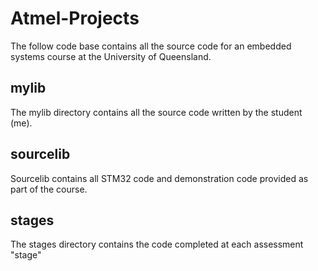 # Atmel-Projects
The follow code base contains all the source code for an embedded systems course at the University of Queensland.

## mylib
The mylib directory contains all the source code written by the student (me). 

## sourcelib
Sourcelib contains all STM32 code and demonstration code provided as part of the course.

## stages
The stages directory contains the code completed at each assessment "stage"
